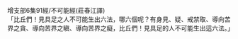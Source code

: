 增支部6集91經/不可能經(莊春江譯)  
「比丘們！見具足之人不可能生出六法，哪六個呢？有身見、疑、戒禁取、導向苦界之貪、導向苦界之瞋、導向苦界之癡，比丘們！見具足的人不可能生出這六法。」  
  
  
